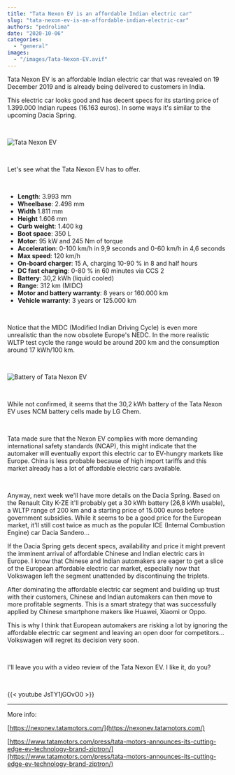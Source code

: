 ```yaml
---
title: "Tata Nexon EV is an affordable Indian electric car"
slug: "tata-nexon-ev-is-an-affordable-indian-electric-car"
authors: "pedrolima"
date: "2020-10-06"
categories: 
  - "general"
images: 
  - "/images/Tata-Nexon-EV.avif"
---
```


Tata Nexon EV is an affordable Indian electric car that was revealed on 19 December 2019 and is already being delivered to customers in India.

This electric car looks good and has decent specs for its starting price of 1.399.000 Indian rupees (16.163 euros). In some ways it's similar to the upcoming Dacia Spring.

 

![Tata Nexon EV](images/Tata-Nexon-EV.avif)

 

Let's see what the Tata Nexon EV has to offer.

 

- **Length**: 3.993 mm
- **Wheelbase**: 2.498 mm
- **Width** 1.811 mm
- **Height** 1.606 mm
- **Curb weight**: 1.400 kg
- **Boot space**: 350 L
- **Motor**: 95 kW and 245 Nm of torque
- **Acceleration**: 0-100 km/h in 9,9 seconds and 0-60 km/h in 4,6 seconds
- **Max speed**: 120 km/h
- **On-board charger**: 15 A, charging 10-90 % in 8 and half hours
- **DC fast charging**: 0-80 % in 60 minutes via CCS 2
- **Battery**: 30,2 kWh (liquid cooled)
- **Range**: 312 km (MIDC)
- **Motor and battery warranty**: 8 years or 160.000 km
- **Vehicle warranty**: 3 years or 125.000 km

 

Notice that the MIDC (Modified Indian Driving Cycle) is even more unrealistic than the now obsolete Europe's NEDC. In the more realistic WLTP test cycle the range would be around 200 km and the consumption around 17 kWh/100 km.

 

![Battery of Tata Nexon EV](images/Battery-of-Tata-Nexon-EV.avif)

 

While not confirmed, it seems that the 30,2 kWh battery of the Tata Nexon EV uses NCM battery cells made by LG Chem.

 

Tata made sure that the Nexon EV complies with more demanding international safety standards (NCAP), this might indicate that the automaker will eventually export this electric car to EV-hungry markets like Europe. China is less probable because of high import tariffs and this market already has a lot of affordable electric cars available.

 

Anyway, next week we'll have more details on the Dacia Spring. Based on the Renault City K-ZE it'll probably get a 30 kWh battery (26,8 kWh usable), a WLTP range of 200 km and a starting price of 15.000 euros before government subsidies. While it seems to be a good price for the European market, it'll still cost twice as much as the popular ICE (Internal Combustion Engine) car Dacia Sandero...

If the Dacia Spring gets decent specs, availability and price it might prevent the imminent arrival of affordable Chinese and Indian electric cars in Europe. I know that Chinese and Indian automakers are eager to get a slice of the European affordable electric car market, especially now that Volkswagen left the segment unattended by discontinuing the triplets.

After dominating the affordable electric car segment and building up trust with their customers, Chinese and Indian automakers can then move to more profitable segments. This is a smart strategy that was successfully applied by Chinese smartphone makers like Huawei, Xiaomi or Oppo.

This is why I think that European automakers are risking a lot by ignoring the affordable electric car segment and leaving an open door for competitors... Volkswagen will regret its decision very soon.

 

I'll leave you with a video review of the Tata Nexon EV. I like it, do you?

 

{{< youtube JsTY1jGOvO0 >}}

---

More info:

[https://nexonev.tatamotors.com/](https://nexonev.tatamotors.com/)

[https://www.tatamotors.com/press/tata-motors-announces-its-cutting-edge-ev-technology-brand-ziptron/](https://www.tatamotors.com/press/tata-motors-announces-its-cutting-edge-ev-technology-brand-ziptron/)
